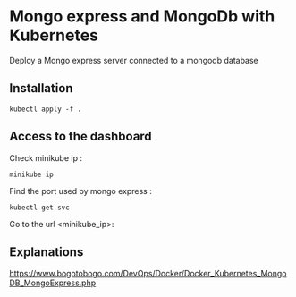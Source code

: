 # Mongo express and MongoDb with Kubernetes

Deploy a Mongo express server connected to a mongodb database

## Installation

```
kubectl apply -f .
```

## Access to the dashboard

Check minikube ip :
```
minikube ip
```

Find the port used by mongo express :
```
kubectl get svc
```

Go to the url <minikube_ip>:<mongo-express-port>
    

## Explanations


https://www.bogotobogo.com/DevOps/Docker/Docker_Kubernetes_MongoDB_MongoExpress.php